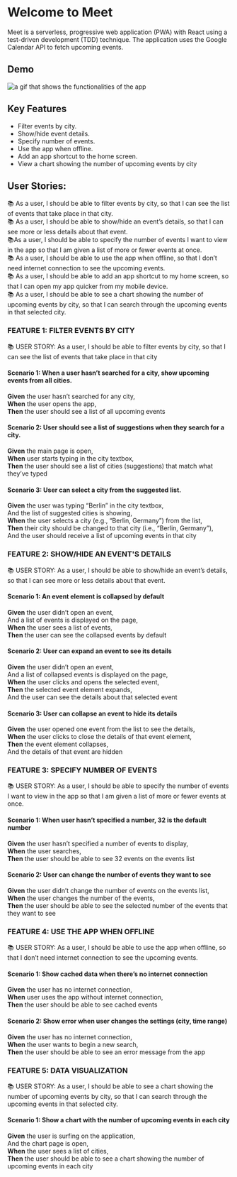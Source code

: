 # Welcome to Meet

Meet is a serverless, progressive web application (PWA) with React using a test-driven development (TDD) technique. The application uses the Google Calendar API to fetch upcoming events.

## Demo
<img target="_blank" src="https://github.com/serinhanw/meet/blob/main/demo/demo.gif" alt="a gif that shows the functionalities of the app">


## Key Features

- Filter events by city.
- Show/hide event details.
- Specify number of events.
- Use the app when offline.
- Add an app shortcut to the home screen.
- View a chart showing the number of upcoming events by city

## User Stories:

📚 As a user, I should be able to filter events by city, so that I can see the list of events that take place in that city.<br>
📚 As a user, I should be able to show/hide an event’s details, so that I can see more or less details about that event.<br>
📚As a user, I should be able to specify the number of events I want to view in the app so that I am given a list of more or fewer events at once.<br>
📚 As a user, I should be able to use the app when offline, so that I don’t need internet connection to see the upcoming events.<br>
📚 As a user, I should be able to add an app shortcut to my home screen, so that I can open my app quicker from my mobile device.<br>
📚 As a user, I should be able to see a chart showing the number of upcoming events by city, so that I can search through the upcoming events in that selected city.

### FEATURE 1: FILTER EVENTS BY CITY

📚 USER STORY: As a user, I should be able to filter events by city, so that I can see the list of events that take place in that city

#### Scenario 1: When a user hasn’t searched for a city, show upcoming events from all cities.

**Given** the user hasn’t searched for any city,<br>
**When** the user opens the app,<br>
**Then** the user should see a list of all upcoming events

#### Scenario 2: User should see a list of suggestions when they search for a city. 

**Given** the main page is open,<br>
**When** user starts typing in the city textbox,<br>
**Then** the user should see a list of cities (suggestions) that match what they’ve typed

#### Scenario 3: User can select a city from the suggested list.
**Given** the user was typing “Berlin” in the city textbox,<br>
And the list of suggested cities is showing,<br>
**When** the user selects a city (e.g., “Berlin, Germany”) from the list,<br>
**Then** their city should be changed to that city (i.e., “Berlin, Germany”),<br>
And the user should receive a list of upcoming events in that city

### FEATURE 2: SHOW/HIDE AN EVENT'S DETAILS

📚 USER STORY: As a user, I should be able to show/hide an event’s details, so that I can see more or less details about that event.

#### Scenario 1: An event element is collapsed by default

**Given** the user didn’t open an event,<br> 
And a list of events is displayed on the page,<br>
**When** the user sees a list of events,<br>
**Then** the user can see the collapsed events by default

#### Scenario 2: User can expand an event to see its details

**Given** the user didn’t open an event,<br>
And a list of collapsed events is displayed on the page,<br>
**When** the user clicks and opens the selected event,<br>
**Then** the selected event element expands,<br>
And the user can see the details about that selected event

#### Scenario 3: User can collapse an event to hide its details

**Given** the user opened one event from the list to see the details,<br>
**When** the user clicks to close the details of that event element,<br>
**Then** the event element collapses,<br> 
And the details of that event are hidden 

### FEATURE 3: SPECIFY NUMBER OF EVENTS

📚 USER STORY: As a user, I should be able to specify the number of events I want to view in the app so that I am given a list of more or fewer events at once. 

#### Scenario 1: When user hasn’t specified a number, 32 is the default number

**Given** the user hasn’t specified a number of events to display,<br>
**When** the user searches,<br>
**Then** the user should be able to see 32 events on the events list

#### Scenario 2: User can change the number of events they want to see

**Given** the user didn’t change the number of events on the events list,<br>
**When** the user changes the number of the events,<br>
**Then** the user should be able to see the selected number of the events that they want to see

### FEATURE 4: USE THE APP WHEN OFFLINE

📚 USER STORY: As a user, I should be able to use the app when offline, so that I don’t need internet connection to see the upcoming events.

#### Scenario 1: Show cached data when there’s no internet connection

**Given** the user has no internet connection,<br>
**When** user uses the app without internet connection,<br>
**Then** the user should be able to see cached events

#### Scenario 2: Show error when user changes the settings (city, time range)

**Given** the user has no internet connection,<br>
**When** the user wants to begin a new search,<br>
**Then** the user should be able to see an error message from the app

### FEATURE 5: DATA VISUALIZATION

📚 USER STORY: As a user, I should be able to see a chart showing the number of upcoming events by city, so that I can search through the upcoming events in that selected city.

#### Scenario 1: Show a chart with the number of upcoming events in each city

**Given** the user is surfing on the application,<br>
And the chart page is open,<br>
**When** the user sees a list of cities,<br>
**Then** the user should be able to see a chart showing the number of upcoming events in each city